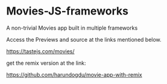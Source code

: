 # Movies-JS-frameworks

A non-trivial Movies app built in multiple frameworks

Access the Previews and source at the links mentioned below.

https://tastejs.com/movies/

get the remix version at the link:

https://github.com/harundogdu/movie-app-with-remix
